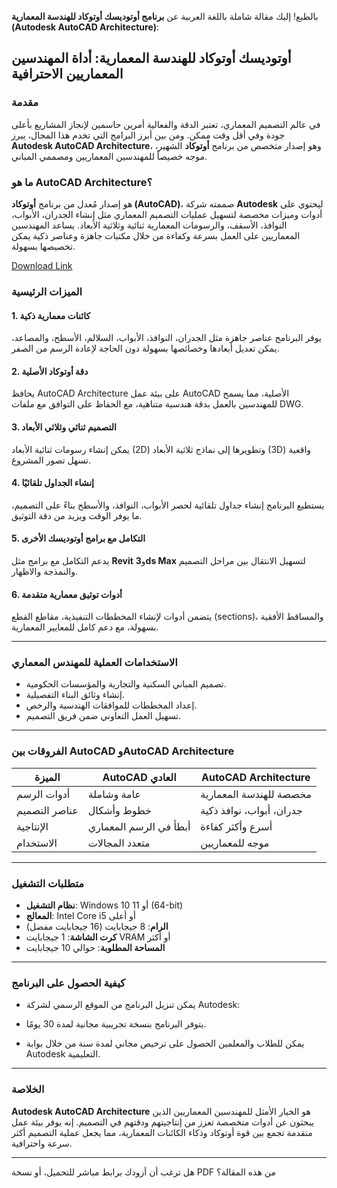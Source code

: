 بالطبع! إليك مقالة شاملة باللغة العربية عن **برنامج أوتوديسك أوتوكاد للهندسة المعمارية (Autodesk AutoCAD Architecture)**:

## أوتوديسك أوتوكاد للهندسة المعمارية: أداة المهندسين المعماريين الاحترافية

### مقدمة

في عالم التصميم المعماري، تعتبر الدقة والفعالية أمرين حاسمين لإنجاز المشاريع بأعلى جودة وفي أقل وقت ممكن. ومن بين أبرز البرامج التي تخدم هذا المجال، يبرز **Autodesk AutoCAD Architecture**، وهو إصدار متخصص من برنامج **أوتوكاد** الشهير، موجه خصيصاً للمهندسين المعماريين ومصممي المباني.

### ما هو AutoCAD Architecture؟

هو إصدار مُعدل من برنامج **أوتوكاد (AutoCAD)**، صممته شركة **Autodesk** ليحتوي على أدوات وميزات مخصصة لتسهيل عمليات التصميم المعماري مثل إنشاء الجدران، الأبواب، النوافذ، الأسقف، والرسومات المعمارية ثنائية وثلاثية الأبعاد.
يساعد المهندسين المعماريين على العمل بسرعة وكفاءة من خلال مكتبات جاهزة وعناصر ذكية يمكن تخصيصها بسهولة.

[Download Link](https://igetintopc.info/download-latest-software-setup)

### الميزات الرئيسية

#### 1. **كائنات معمارية ذكية**

يوفر البرنامج عناصر جاهزة مثل الجدران، النوافذ، الأبواب، السلالم، الأسطح، والمصاعد، يمكن تعديل أبعادها وخصائصها بسهولة دون الحاجة لإعادة الرسم من الصفر.

#### 2. **دقة أوتوكاد الأصلية**

يحافظ AutoCAD Architecture على بيئة عمل AutoCAD الأصلية، مما يسمح للمهندسين بالعمل بدقة هندسية متناهية، مع الحفاظ على التوافق مع ملفات DWG.

#### 3. **التصميم ثنائي وثلاثي الأبعاد**

يمكن إنشاء رسومات ثنائية الأبعاد (2D) وتطويرها إلى نماذج ثلاثية الأبعاد (3D) واقعية تسهل تصور المشروع.

#### 4. **إنشاء الجداول تلقائيًا**

يستطيع البرنامج إنشاء جداول تلقائية لحصر الأبواب، النوافذ، والأسطح بناءً على التصميم، ما يوفر الوقت ويزيد من دقة التوثيق.

#### 5. **التكامل مع برامج أوتوديسك الأخرى**

يدعم التكامل مع برامج مثل **Revit** و**3ds Max** لتسهيل الانتقال بين مراحل التصميم والنمذجة والاظهار.

#### 6. **أدوات توثيق معمارية متقدمة**

يتضمن أدوات لإنشاء المخططات التنفيذية، مقاطع القطع (sections)، والمساقط الأفقية بسهولة، مع دعم كامل للمعايير المعمارية.

---

### الاستخدامات العملية للمهندس المعماري

* تصميم المباني السكنية والتجارية والمؤسسات الحكومية.
* إنشاء وثائق البناء التفصيلية.
* إعداد المخططات للموافقات الهندسية والرخص.
* تسهيل العمل التعاوني ضمن فريق التصميم.

---

### الفروقات بين AutoCAD وAutoCAD Architecture

| الميزة        | AutoCAD العادي         | AutoCAD Architecture     |
| ------------- | ---------------------- | ------------------------ |
| أدوات الرسم   | عامة وشاملة            | مخصصة للهندسة المعمارية  |
| عناصر التصميم | خطوط وأشكال            | جدران، أبواب، نوافذ ذكية |
| الإنتاجية     | أبطأ في الرسم المعماري | أسرع وأكثر كفاءة         |
| الاستخدام     | متعدد المجالات         | موجه للمعماريين          |

---

### متطلبات التشغيل

* **نظام التشغيل**: Windows 10 أو 11 (64-bit)
* **المعالج**: Intel Core i5 أو أعلى
* **الرام**: 8 جيجابايت (16 جيجابايت مفضل)
* **كرت الشاشة**: 1 جيجابايت VRAM أو أكثر
* **المساحة المطلوبة**: حوالي 10 جيجابايت

---

### كيفية الحصول على البرنامج

* يمكن تنزيل البرنامج من الموقع الرسمي لشركة Autodesk:

* يتوفر البرنامج بنسخة تجريبية مجانية لمدة 30 يومًا.
* يمكن للطلاب والمعلمين الحصول على ترخيص مجاني لمدة سنة من خلال بوابة Autodesk التعليمية.

---

### الخلاصة

**Autodesk AutoCAD Architecture** هو الخيار الأمثل للمهندسين المعماريين الذين يبحثون عن أدوات متخصصة تعزز من إنتاجيتهم ودقتهم في التصميم. إنه يوفر بيئة عمل متقدمة تجمع بين قوة أوتوكاد وذكاء الكائنات المعمارية، مما يجعل عملية التصميم أكثر سرعة واحترافية.

---

هل ترغب أن أزودك برابط مباشر للتحميل، أو نسخة PDF من هذه المقالة؟
